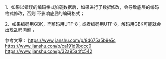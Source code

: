 1、如果以错误的编码格式加载数据后，如果进行了数据修改，会导致底层的编码格式修改，否则
不影响底层的编码格式；

2、如果编码用GBK，而解码用UTF-8；或者编码用UTF-8，解码用GBK可能就会出现乱码问题；

参考文章：
https://www.jianshu.com/p/8d675a5b9e5c
https://www.jianshu.com/p/ca191d9bdcc0
https://www.jianshu.com/p/32a95a4fc542
